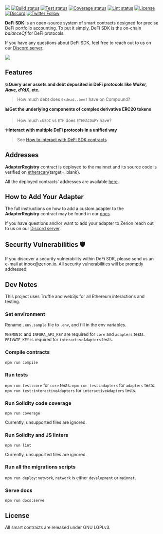 ![](https://i.ibb.co/7QCQKPD/MEDIUM-FINAL.png)
[![Build status](https://github.com/zeriontech/protocol-wrappers/workflows/build/badge.svg)](https://github.com/zeriontech/defi-sdk/actions?query=workflow:build)
[![Test status](https://github.com/zeriontech/protocol-wrappers/workflows/test/badge.svg)](https://github.com/zeriontech/defi-sdk/actions?query=workflow:test)
[![Coverage status](https://github.com/zeriontech/protocol-wrappers/workflows/coverage/badge.svg)](https://github.com/zeriontech/defi-sdk/actions?query=workflow:coverage)
[![Lint status](https://github.com/zeriontech/protocol-wrappers/workflows/lint/badge.svg)](https://github.com/zeriontech/defi-sdk/actions?query=workflow:lint)
[![License](https://badgen.net/github/license/zeriontech/defi-sdk)](https://www.gnu.org/licenses/lgpl-3.0.en.html)
[![Discord](https://badgen.net/badge/zerion/Zerion?icon=discord&label=discord)](https://go.zerion.io/discord)
[![Twitter Follow](https://badgen.net/twitter/follow/zerion_io?icon=twitter)](https://twitter.com/intent/follow?screen_name=zerion_io)

**DeFi SDK** is an open-source system of smart contracts designed for precise DeFi portfolio accounting. To put it simply, DeFi SDK is the on-chain *balanceOf* for DeFi protocols.

If you have any questions about DeFi SDK, feel free to reach out to us on our [Discord server](https://go.zerion.io/discord).

![](https://i.ibb.co/RC54SjL/defisdk.png)

## Features

**💥Query user assets and debt deposited in DeFi protocols like *Maker, Aave, dYdX*, etc.**
> How much debt does `0xdead..beef` have on Compound?

**📊Get the underlying components of complex derivative ERC20 tokens**
> How much `cUSDC` vs `ETH` does `ETHMACOAPY` have?

**✨Interact with multiple DeFi protocols in a unified way**
> See [How to interact with DeFi SDK contracts](docs/interacting.md)

## Addresses

**AdapterRegistry** contract is deployed to the mainnet and its source code is verified on [etherscan](https://etherscan.io/address/0x06fe76b2f432fdfecaef1a7d4f6c3d41b5861672#code){target=_blank}.

All the deployed contracts' addresses are available [here](docs/addresses.md).


## How to Add Your Adapter

The full instructions on how to add a custom adapter to the **AdapterRegistry** contract may be found in our [docs](docs/creating-your-adapters/index.md).

If you have questions and/or want to add your adapter to Zerion reach out to us on our [Discord server](https://go.zerion.io/discord).


## Security Vulnerabilities 🛡

If you discover a security vulnerability within DeFi SDK, please send us an e-mail at inbox@zerion.io. All security vulnerabilities will be promptly addressed.

## Dev Notes

This project uses Truffle and web3js for all Ethereum interactions and testing.

### Set environment
Rename `.env.sample` file to `.env`, and fill in the env variables. 

`MNEMONIC` and `INFURA_API_KEY` are required for `core` and `adapters` tests. 
`PRIVATE_KEY` is required for `interactiveAdapters` tests.

### Compile contracts

`npm run compile`

### Run tests

`npm run test:core` for `core` tests.
`npm run test:adapters` for `adapters` tests.
`npm run test:interactiveAdapters` for `interactiveAdapters` tests.

### Run Solidity code coverage

`npm run coverage`

Currently, unsupported files are ignored.

### Run Solidity and JS linters

`npm run lint`

Currently, unsupported files are ignored.

### Run all the migrations scripts

`npm run deploy:network`, `network` is either `development` or `mainnet`.

### Serve docs

`npm run docs:serve`

## License

All smart contracts are released under GNU LGPLv3.
